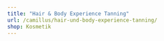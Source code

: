 ```yaml
---
title: "Hair & Body Experience Tanning"
url: /camillus/hair-und-body-experience-tanning/
shop: Kosmetik
---
```

